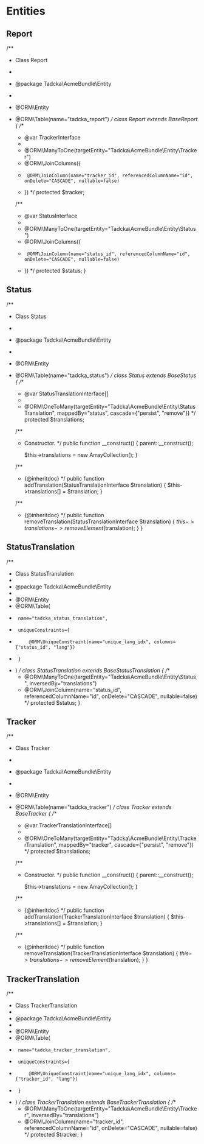 Entities
==========

## Report

/**
 * Class Report
 *
 * @package Tadcka\AcmeBundle\Entity
 *
 * @ORM\Entity
 * @ORM\Table(name="tadcka_report")
 */
class Report extends BaseReport
{
    /**
     * @var TrackerInterface
     *
     * @ORM\ManyToOne(targetEntity="Tadcka\AcmeBundle\Entity\Tracker")
     * @ORM\JoinColumns({
     *      @ORM\JoinColumn(name="tracker_id", referencedColumnName="id", onDelete="CASCADE", nullable=false)
     * })
     */
    protected $tracker;

    /**
     * @var StatusInterface
     *
     * @ORM\ManyToOne(targetEntity="Tadcka\AcmeBundle\Entity\Status")
     * @ORM\JoinColumns({
     *      @ORM\JoinColumn(name="status_id", referencedColumnName="id", onDelete="CASCADE", nullable=false)
     * })
     */
    protected $status;
}

## Status

/**
 * Class Status
 *
 * @package Tadcka\AcmeBundle\Entity
 *
 * @ORM\Entity
 * @ORM\Table(name="tadcka_status")
 */
class Status extends BaseStatus
{
    /**
     * @var StatusTranslationInterface[]
     *
     * @ORM\OneToMany(targetEntity="Tadcka\AcmeBundle\Entity\StatusTranslation", mappedBy="status", cascade={"persist", "remove"})
     */
    protected $translations;

    /**
     * Constructor.
     */
    public function __construct()
    {
        parent::__construct();

        $this->translations = new ArrayCollection();
    }

    /**
     * {@inheritdoc}
     */
    public function addTranslation(StatusTranslationInterface $translation)
    {
        $this->translations[] = $translation;
    }

    /**
     * {@inheritdoc}
     */
    public function removeTranslation(StatusTranslationInterface $translation)
    {
        $this->translations->removeElement($translation);
    }
}

## StatusTranslation

/**
 * Class StatusTranslation
 *
 * @package Tadcka\AcmeBundle\Entity
 *
 * @ORM\Entity
 * @ORM\Table(
 *      name="tadcka_status_translation",
 *      uniqueConstraints={
 *          @ORM\UniqueConstraint(name="unique_lang_idx", columns={"status_id", "lang"})
 *      }
 * )
 */
class StatusTranslation extends BaseStatusTranslation
{
    /**
     * @ORM\ManyToOne(targetEntity="Tadcka\AcmeBundle\Entity\Status", inversedBy="translations")
     * @ORM\JoinColumn(name="status_id", referencedColumnName="id", onDelete="CASCADE", nullable=false)
     */
    protected $status;
}

## Tracker

/**
 * Class Tracker
 *
 * @package Tadcka\AcmeBundle\Entity
 *
 * @ORM\Entity
 * @ORM\Table(name="tadcka_tracker")
 */
class Tracker extends BaseTracker
{
    /**
     * @var TrackerTranslationInterface[]
     *
     * @ORM\OneToMany(targetEntity="Tadcka\AcmeBundle\Entity\TrackerTranslation", mappedBy="tracker", cascade={"persist", "remove"})
     */
    protected $translations;

    /**
     * Constructor.
     */
    public function __construct()
    {
        parent::__construct();

        $this->translations = new ArrayCollection();
    }

    /**
     * {@inheritdoc}
     */
    public function addTranslation(TrackerTranslationInterface $translation)
    {
        $this->translations[] = $translation;
    }

    /**
     * {@inheritdoc}
     */
    public function removeTranslation(TrackerTranslationInterface $translation)
    {
        $this->translations->removeElement($translation);
    }
}

## TrackerTranslation

/**
 * Class TrackerTranslation
 *
 * @package Tadcka\AcmeBundle\Entity
 *
 * @ORM\Entity
 * @ORM\Table(
 *      name="tadcka_tracker_translation",
 *      uniqueConstraints={
 *          @ORM\UniqueConstraint(name="unique_lang_idx", columns={"tracker_id", "lang"})
 *      }
 * )
 */
class TrackerTranslation extends BaseTrackerTranslation
{
    /**
     * @ORM\ManyToOne(targetEntity="Tadcka\AcmeBundle\Entity\Tracker", inversedBy="translations")
     * @ORM\JoinColumn(name="tracker_id", referencedColumnName="id", onDelete="CASCADE", nullable=false)
     */
    protected $tracker;
}
